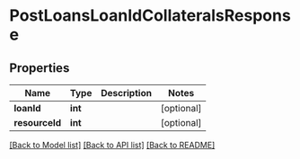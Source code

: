 # PostLoansLoanIdCollateralsResponse

## Properties
Name | Type | Description | Notes
------------ | ------------- | ------------- | -------------
**loanId** | **int** |  | [optional] 
**resourceId** | **int** |  | [optional] 

[[Back to Model list]](../../README.md#documentation-for-models) [[Back to API list]](../../README.md#documentation-for-api-endpoints) [[Back to README]](../../README.md)

